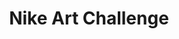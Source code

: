 ---
layout: post
title: Nike Art Challenge
thumb-jpg: /images/work-nike.jpg
thumb-cover: /images/work-nike-cover.jpg
thumb-mp4: /images/work-nike.mp4
year: 2010
color: rgb(184, 185, 187)
agency: Personal project
role: Supporting Flash Developer
href: https://vimeo.com/16612423
---